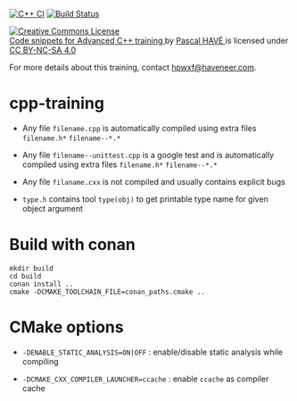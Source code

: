 [![C++ CI](https://github.com/haveneer/cpp-advanced-training/workflows/C++%20CI/badge.svg)](https://github.com/haveneer/cpp-advanced-training/actions) [![Build Status](https://travis-ci.com/haveneer/cpp-advanced-training.svg?branch=master)](https://travis-ci.com/haveneer/cpp-advanced-training)

<p xmlns:dct="http://purl.org/dc/terms/" xmlns:cc="http://creativecommons.org/ns#" class="license-text">
    <a rel="license" href="https://creativecommons.org/licenses/by-nc-sa/4.0">
        <img alt="Creative Commons License" style="border-width:0" src="https://i.creativecommons.org/l/by-nc-sa/4.0/88x31.png" />
    </a><br>
    <a rel="cc:attributionURL" property="dct:title" href="https://github.com/haveneer/cpp-advanced-training">
        Code snippets for Advanced C++ training
    </a>
    by 
    <a rel="cc:attributionURL dct:creator" property="cc:attributionName" href="mailto:hpwxf@haveneer.com">
        Pascal HAVÉ
    </a> is licensed under 
    <a rel="license" href="https://creativecommons.org/licenses/by-nc-sa/4.0">CC BY-NC-SA 4.0</a>
</p>

For more details about this training, contact [hpwxf@haveneer.com](mailto:hpwxf@haveneer.com).

# cpp-training

* Any file `filename.cpp` is automatically compiled using extra files `filename.h*` `filename--*.*`

* Any file `filename--unittest.cpp` is a google test and is automatically compiled using extra files `filename.h*` `filename--*.*`

* Any file `filaname.cxx` is not compiled and usually contains explicit bugs 

* `type.h` contains tool `type(obj)` to get printable type name for given object argument 

# Build with conan

```
mkdir build
cd build 
conan install ..
cmake -DCMAKE_TOOLCHAIN_FILE=conan_paths.cmake ..
```


# CMake options

* `-DENABLE_STATIC_ANALYSIS=ON|OFF` : enable/disable static analysis while compiling
 
* `-DCMAKE_CXX_COMPILER_LAUNCHER=ccache` : enable `ccache` as compiler cache


